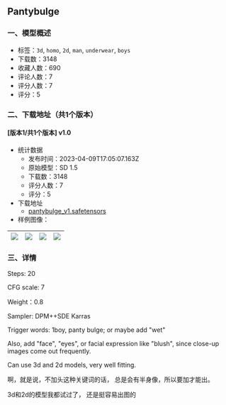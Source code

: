 ## Pantybulge
### 一、模型概述

- 标签：`3d`, `homo`, `2d`, `man`, `underwear`, `boys`
- 下载数：3148
- 收藏人数：690
- 评论人数：7
- 评分人数：7
- 评分：5

### 二、下载地址（共1个版本）

#### [版本1/共1个版本] v1.0

- 统计数据
  - 发布时间：2023-04-09T17:05:07.163Z
  - 原始模型：SD 1.5
  - 下载数：3148
  - 评分人数：7
  - 评分：5
- 下载地址
  - [pantybulge_v1.safetensors](https://civitai.com/api/download/models/41051)
- 样例图像：

| <img src="https://image.civitai.com/xG1nkqKTMzGDvpLrqFT7WA/8f1924e2-4185-4282-7a91-a48be04b8600/width=450/452738.jpeg" /> | <img src="https://image.civitai.com/xG1nkqKTMzGDvpLrqFT7WA/b2bc350f-c0b3-4e6f-fc0d-118bcbe56000/width=450/452741.jpeg" /> | <img src="https://image.civitai.com/xG1nkqKTMzGDvpLrqFT7WA/9a0aa20f-0a9f-46e9-974e-46b049271100/width=450/452752.jpeg" /> | <img src="https://image.civitai.com/xG1nkqKTMzGDvpLrqFT7WA/b00fa16e-6a61-4126-c9ba-1981ca8ebb00/width=450/452755.jpeg" /> |
| ---- | ---- | ---- | ---- |


### 三、详情
<p>Steps: 20</p><p>CFG scale: 7</p><p>Weight：0.8</p><p>Sampler: DPM++SDE Karras</p><p>Trigger words: 1boy, panty bulge; or maybe add "wet"</p><p>Also, add "face", "eyes", or facial expression like "blush", since close-up images come out frequently. </p><p>Can use 3d and 2d models, very well fitting. </p><p></p><p>啊，就是说，不加头这种关键词的话， 总是会有半身像，所以要加才能出。</p><p>3d和2d的模型我都试过了， 还是挺容易出图的</p><p></p><p></p>